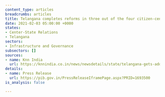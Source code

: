 ```yaml
---
content_type: articles
breadcrumbs: articles
title: Telangana completes reforms in three out of the four citizen-centric areas
date: 2021-02-03 05:00:00 +0000
states:
- Center-State Relations
- Telangana
sectors:
- Infrastructure and Governance
subsectors: []
sources:
- name: Knn India
  url: https://knnindia.co.in/news/newsdetails/state/telangana-gets-additional-rs179-cr-as-an-incentive-for-completing-citizen-centric-reforms
details:
- name: Press Release
  url: https://pib.gov.in/PressReleaseIframePage.aspx?PRID=1693500
is_analysis: false

---
```


